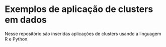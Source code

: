# Exemplos de aplicação de clusters em dados 
Nesse repositório são inseridas aplicações de clusters usando a linguagem R e Python.

